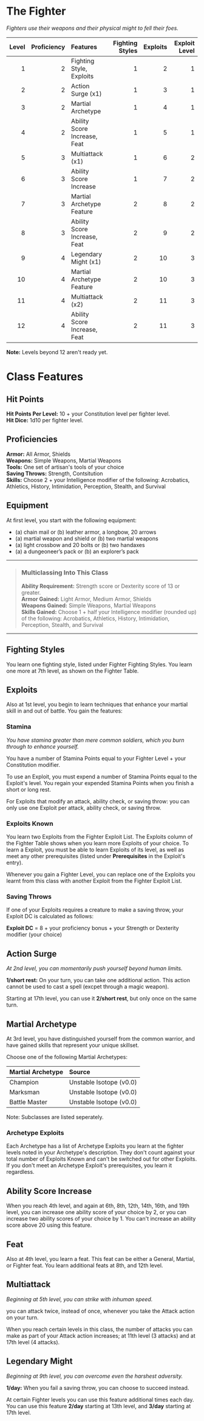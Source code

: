 # The Fighter

*Fighters use their weapons and their physical might to fell their foes.*

| Level | Proficiency | Features                     | Fighting Styles | Exploits | Exploit Level |
| ----: | ----------: | :--------------------------- | --------------: | -------: | ------------: |
|     1 |           2 | Fighting Style, Exploits     |               1 |        2 |             1 |
|     2 |           2 | Action Surge (x1)            |               1 |        3 |             1 |
|     3 |           2 | Martial Archetype            |               1 |        4 |             1 |
|     4 |           2 | Ability Score Increase, Feat |               1 |        5 |             1 |
|     5 |           3 | Multiattack (x1)             |               1 |        6 |             2 |
|     6 |           3 | Ability Score Increase       |               1 |        7 |             2 |
|     7 |           3 | Martial Archetype Feature    |               2 |        8 |             2 |
|     8 |           3 | Ability Score Increase, Feat |               2 |        9 |             2 |
|     9 |           4 | Legendary Might (x1)         |               2 |       10 |             3 |
|    10 |           4 | Martial Archetype Feature    |               2 |       10 |             3 |
|    11 |           4 | Multiattack (x2)             |               2 |       11 |             3 |
|    12 |           4 | Ability Score Increase, Feat |               2 |       11 |             3 |

**Note:** Levels beyond 12 aren't ready yet.

# Class Features

## Hit Points
**Hit Points Per Level:** 10 + your Constitution level per fighter level.  
**Hit Dice:** 1d10 per fighter level.  

## Proficiencies
**Armor:** All Armor, Shields  
**Weapons:** Simple Weapons, Martial Weapons  
**Tools:** One set of artisan's tools of your choice  
**Saving Throws:** Strength, Contsitution  
**Skills:** Choose 2 + your Intelligence modifier of the following: Acrobatics, Athletics, History, Intimidation, Perception, Stealth, and Survival

## Equipment
At first level, you start with the following equipment:
* (a) chain mail or (b) leather armor, a longbow, 20 arrows
* (a) martial weapon and shield or (b) two martial weapons
* (a) light crossbow and 20 bolts or (b) two handaxes
* (a) a dungeoneer’s pack or (b) an explorer’s pack

___
> ### Multiclassing Into This Class
> 
> **Ability Requirement:** Strength score or Dexterity score of 13 or greater.  
> **Armor Gained:** Light Armor, Medium Armor, Shields  
> **Weapons Gained:** Simple Weapons, Martial Weapons  
> **Skills Gained:** Choose 1 + half your Intelligence modifier (rounded up) of the following: Acrobatics, Athletics, History, Intimidation, Perception, Stealth, and Survival  
___

## Fighting Styles
You learn one fighting style, listed under Fighter Fighting Styles. You learn one more at 7th level, as shown on the Fighter Table.

## Exploits
Also at 1st level, you begin to learn techniques that enhance your martial skill in and out of battle. You gain the features:

### Stamina
*You have stamina greater than mere common soldiers, which you burn through to enhance yourself.*

You have a number of Stamina Points equal to your Fighter Level + your Constitution modifier. 

To use an Exploit, you must expend a number of Stamina Points equal to the Exploit's level. You regain your expended Stamina Points when you finish a short or long rest.

For Exploits that modify an attack, ability check, or saving throw: you can only use one Exploit per attack, ability check, or saving throw.

### Exploits Known
You learn two Exploits from the Fighter Exploit List. The Exploits column of the Fighter Table shows when you learn more Exploits of your choice. To learn a Exploit, you must be able to learn Exploits of its level, as well as meet any other prerequisites (listed under **Prerequisites** in the Exploit's entry).

Whenever you gain a Fighter Level, you can replace one of the Exploits you learnt from this class with another Exploit from the Fighter Exploit List.

### Saving Throws
If one of your Exploits requires a creature to make a saving throw, your Exploit DC is calculated as follows:

**Exploit DC** = 8 + your proficiency bonus + your Strength or Dexterity modifier (your choice)

## Action Surge
*At 2nd level, you can momentarily push yourself beyond human limits.*

**1/short rest:** On your turn, you can take one additional action. This action cannot be used to cast a spell (excpet through a magic weapon).

Starting at 17th level, you can use it **2/short rest**, but only once on the same turn.

## Martial Archetype
At 3rd level, you have distinguished yourself from the common warrior, and have gained skills that represent your unique skillset.

Choose one of the following Martial Archetypes:

| Martial Archetype | Source                  |
| :---------------- | :---------------------- |
| Champion          | Unstable Isotope (v0.0) |
| Marksman          | Unstable Isotope (v0.0) |
| Battle Master     | Unstable Isotope (v0.0) |

Note: Subclasses are listed seperately.

### Archetype Exploits
Each Archetype has a list of Archetype Exploits you learn at the fighter levels noted in your Archetype's description. They don't count against your total number of Exploits Known and can't be switched out for other Exploits. If you don't meet an Archetype Exploit's prerequisites, you learn it regardless.

## Ability Score Increase
When you reach 4th level, and again at 6th, 8th, 12th, 14th, 16th, and 19th level, you can increase one ability score of your choice by 2, or you can increase two ability scores of your choice by 1. You can't increase an ability score above 20 using this feature.

## Feat
Also at 4th level, you learn a feat. This feat can be either a General, Martial, or Fighter feat. You learn additional feats at 8th, and 12th level.

## Multiattack
*Beginning at 5th level, you can strike with inhuman speed.*

you can attack twice, instead of once, whenever you take the Attack action on your turn.

When you reach certain levels in this class, the number of attacks you can make as part of your Attack action increases; at 11th level (3 attacks) and at 17th level (4 attacks).

## Legendary Might
*Beginning at 9th level, you can overcome even the harshest adversity.*

**1/day:** When you fail a saving throw, you can choose to succeed instead.

At certain Fighter levels you can use this feature additional times each day. You can use this feature **2/day** starting at 13th level, and **3/day** starting at 17th level.
